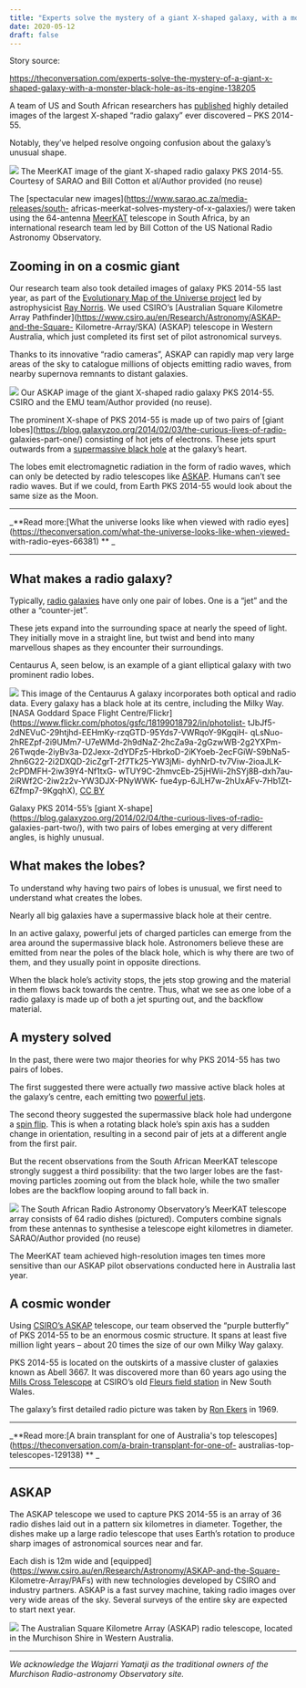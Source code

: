 ```yaml
---
title: "Experts solve the mystery of a giant X-shaped galaxy, with a monster black hole" 
date: 2020-05-12 
draft: false 
---
```


Story source:

https://theconversation.com/experts-solve-the-mystery-of-a-giant-x-shaped-galaxy-with-a-monster-black-hole-as-its-engine-138205


A team of US and South African researchers has
[published](https://arxiv.org/abs/2005.02723) highly detailed images of the
largest X-shaped “radio galaxy” ever discovered – PKS 2014-55.

Notably, they’ve helped resolve ongoing confusion about the galaxy’s unusual
shape.

[![](https://images.theconversation.com/files/334265/original/file-20200512-175224-f1dbkn.png?ixlib=rb-1.1.0&q=45&auto=format&w=754&fit=clip)](https://images.theconversation.com/files/334265/original/file-20200512-175224-f1dbkn.png?ixlib=rb-1.1.0&q=45&auto=format&w=1000&fit=clip)
The MeerKAT image of the giant X-shaped radio galaxy PKS 2014-55. Courtesy of
SARAO and Bill Cotton et al/Author provided (no reuse)

The [spectacular new images](https://www.sarao.ac.za/media-releases/south-
africas-meerkat-solves-mystery-of-x-galaxies/) were taken using the 64-antenna
[MeerKAT](https://www.sarao.ac.za/science-engineering/meerkat/about-meerkat/)
telescope in South Africa, by an international research team led by Bill
Cotton of the US National Radio Astronomy Observatory.

## Zooming in on a cosmic giant

Our research team also took detailed images of galaxy PKS 2014-55 last year,
as part of the [Evolutionary Map of the Universe
project](https://en.wikipedia.org/wiki/Evolutionary_Map_of_the_Universe) led
by astrophysicist [Ray Norris](https://www.atnf.csiro.au/people/Ray.Norris/).
We used CSIRO’s [Australian Square Kilometre Array
Pathfinder](https://www.csiro.au/en/Research/Astronomy/ASKAP-and-the-Square-
Kilometre-Array/SKA) (ASKAP) telescope in Western Australia, which just
completed its first set of pilot astronomical surveys.

Thanks to its innovative “radio cameras”, ASKAP can rapidly map very large
areas of the sky to catalogue millions of objects emitting radio waves, from
nearby supernova remnants to distant galaxies.

![](https://images.theconversation.com/files/334287/original/file-20200512-175219-s8xxo0.png?ixlib=rb-1.1.0&q=45&auto=format&w=754&fit=clip)
Our ASKAP image of the giant X-shaped radio galaxy PKS 2014-55. CSIRO and the
EMU team/Author provided (no reuse).

The prominent X-shape of PKS 2014-55 is made up of two pairs of [giant
lobes](https://blog.galaxyzoo.org/2014/02/03/the-curious-lives-of-radio-
galaxies-part-one/) consisting of hot jets of electrons. These jets spurt
outwards from a [supermassive black
hole](https://astronomy.swin.edu.au/cosmos/S/Supermassive+Black+Hole) at the
galaxy’s heart.

The lobes emit electromagnetic radiation in the form of radio waves, which can
only be detected by radio telescopes like
[ASKAP](https://www.csiro.au/en/Research/Facilities/ATNF/ASKAP). Humans can’t
see radio waves. But if we could, from Earth PKS 2014-55 would look about the
same size as the Moon.

* * *

_**Read more:[What the universe looks like when viewed with radio
eyes](https://theconversation.com/what-the-universe-looks-like-when-viewed-
with-radio-eyes-66381) ** _

* * *

## What makes a radio galaxy?

Typically, [radio galaxies](https://en.wikipedia.org/wiki/Radio_galaxy) have
only one pair of lobes. One is a “jet” and the other a “counter-jet”.

These jets expand into the surrounding space at nearly the speed of light.
They initially move in a straight line, but twist and bend into many
marvellous shapes as they encounter their surroundings.

Centaurus A, seen below, is an example of a giant elliptical galaxy with two
prominent radio lobes.

[![](https://images.theconversation.com/files/334245/original/file-20200512-66657-3w0228.jpg?ixlib=rb-1.1.0&q=45&auto=format&w=754&fit=clip)](https://images.theconversation.com/files/334245/original/file-20200512-66657-3w0228.jpg?ixlib=rb-1.1.0&q=45&auto=format&w=1000&fit=clip)
This image of the Centaurus A galaxy incorporates both optical and radio data.
Every galaxy has a black hole at its centre, including the Milky Way. [NASA
Goddard Space Flight
Centre/Flickr](https://www.flickr.com/photos/gsfc/18199018792/in/photolist-
tJbJf5-2dNEVuC-29htjhd-EEHmKy-rzqGTD-95Yds7-VWRqoY-9KgqiH-
qLsNuo-2hREZpf-2i9UMm7-U7eWMd-2h9dNaZ-2hcZa9a-2gGzwWB-2g2YXPm-26Twqde-2iyBv3a-D2Jexx-2dYDFz5-HbrkoD-2iKYoeb-2ecFGiW-S9bNa5-2hn6G22-2i2DXQD-2icZgrT-2f7Tk25-YW3jMi-
dyhNrD-tv7Viw-2ioaJLK-2cPDMFH-2iw39Y4-Nf1txG-
wTUY9C-2hmvcEb-25jHWii-2hSYj8B-dxh7au-2iRWf2C-2iw2z2v-YW3DJX-PNyWWK-
fue4yp-6JLH7w-2hUxAFv-7Hb1Zt-6Zfmp7-9KgqhX), [CC
BY](http://creativecommons.org/licenses/by/4.0/)

Galaxy PKS 2014-55’s [giant
X-shape](https://blog.galaxyzoo.org/2014/02/04/the-curious-lives-of-radio-
galaxies-part-two/), with two pairs of lobes emerging at very different
angles, is highly unusual.

## What makes the lobes?

To understand why having two pairs of lobes is unusual, we first need to
understand what creates the lobes.

Nearly all big galaxies have a supermassive black hole at their centre.

In an active galaxy, powerful jets of charged particles can emerge from the
area around the supermassive black hole. Astronomers believe these are emitted
from near the poles of the black hole, which is why there are two of them, and
they usually point in opposite directions.

When the black hole’s activity stops, the jets stop growing and the material
in them flows back towards the centre. Thus, what we see as one lobe of a
radio galaxy is made up of both a jet spurting out, and the backflow material.

## A mystery solved

In the past, there were two major theories for why PKS 2014-55 has two pairs
of lobes.

The first suggested there were actually _two_ massive active black holes at
the galaxy’s centre, each emitting two [powerful
jets](https://blog.galaxyzoo.org/2014/01/22/how-do-black-holes-form-jets/).

The second theory suggested the supermassive black hole had undergone a [spin
flip](https://en.wikipedia.org/wiki/Spin-flip). This is when a rotating black
hole’s spin axis has a sudden change in orientation, resulting in a second
pair of jets at a different angle from the first pair.

But the recent observations from the South African MeerKAT telescope strongly
suggest a third possibility: that the two larger lobes are the fast-moving
particles zooming out from the black hole, while the two smaller lobes are the
backflow looping around to fall back in.

[![](https://images.theconversation.com/files/334263/original/file-20200512-175262-bogw1y.jpg?ixlib=rb-1.1.0&q=45&auto=format&w=754&fit=clip)](https://images.theconversation.com/files/334263/original/file-20200512-175262-bogw1y.jpg?ixlib=rb-1.1.0&q=45&auto=format&w=1000&fit=clip)
The South African Radio Astronomy Observatory’s MeerKAT telescope array
consists of 64 radio dishes (pictured). Computers combine signals from these
antennas to synthesise a telescope eight kilometres in diameter. SARAO/Author
provided (no reuse)

The MeerKAT team achieved high-resolution images ten times more sensitive than
our ASKAP pilot observations conducted here in Australia last year.

## A cosmic wonder

Using [CSIRO’s ASKAP](https://www.csiro.au/en/Research/Facilities/ATNF/ASKAP)
telescope, our team observed the “purple butterfly” of PKS 2014-55 to be an
enormous cosmic structure. It spans at least five million light years – about
20 times the size of our own Milky Way galaxy.

PKS 2014-55 is located on the outskirts of a massive cluster of galaxies known
as Abell 3667. It was discovered more than 60 years ago using the [Mills Cross
Telescope](https://www.atnf.csiro.au/news/newsletter/jun02/Flowering_of_Fleurs.htm)
at CSIRO’s old [Fleurs field
station](https://www.environment.nsw.gov.au/heritageapp/ViewHeritageItemDetails.aspx?id=2260832)
in New South Wales.

The galaxy’s first detailed radio picture was taken by [Ron
Ekers](https://www.atnf.csiro.au/people/rekers/) in 1969.

* * *

_**Read more:[A brain transplant for one of Australia's top
telescopes](https://theconversation.com/a-brain-transplant-for-one-of-
australias-top-telescopes-129138) ** _

* * *

## ASKAP

The ASKAP telescope we used to capture PKS 2014-55 is an array of 36 radio
dishes laid out in a pattern six kilometres in diameter. Together, the dishes
make up a large radio telescope that uses Earth’s rotation to produce sharp
images of astronomical sources near and far.

Each dish is 12m wide and
[equipped](https://www.csiro.au/en/Research/Astronomy/ASKAP-and-the-Square-
Kilometre-Array/PAFs) with new technologies developed by CSIRO and industry
partners. ASKAP is a fast survey machine, taking radio images over very wide
areas of the sky. Several surveys of the entire sky are expected to start next
year.

![](https://images.theconversation.com/files/333671/original/file-20200508-49546-110hle4.png?ixlib=rb-1.1.0&q=45&auto=format&w=754&fit=clip)
The Australian Square Kilometre Array (ASKAP) radio telescope, located in the
Murchison Shire in Western Australia.

* * *

_We acknowledge the Wajarri Yamatji as the traditional owners of the Murchison
Radio-astronomy Observatory site._

